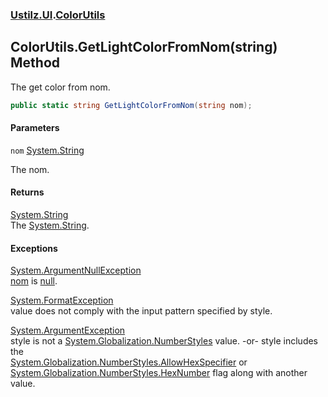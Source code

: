 ### [Ustilz.UI](Ustilz.UI.md 'Ustilz.UI').[ColorUtils](Ustilz.UI.ColorUtils.md 'Ustilz.UI.ColorUtils')

## ColorUtils.GetLightColorFromNom(string) Method

The get color from nom.

```csharp
public static string GetLightColorFromNom(string nom);
```
#### Parameters

<a name='Ustilz.UI.ColorUtils.GetLightColorFromNom(string).nom'></a>

`nom` [System.String](https://docs.microsoft.com/en-us/dotnet/api/System.String 'System.String')

The nom.

#### Returns
[System.String](https://docs.microsoft.com/en-us/dotnet/api/System.String 'System.String')  
The [System.String](https://docs.microsoft.com/en-us/dotnet/api/System.String 'System.String').

#### Exceptions

[System.ArgumentNullException](https://docs.microsoft.com/en-us/dotnet/api/System.ArgumentNullException 'System.ArgumentNullException')  
[nom](Ustilz.UI.ColorUtils.GetLightColorFromNom(string).md#Ustilz.UI.ColorUtils.GetLightColorFromNom(string).nom 'Ustilz.UI.ColorUtils.GetLightColorFromNom(string).nom') is [null](https://docs.microsoft.com/en-us/dotnet/csharp/language-reference/keywords/null 'https://docs.microsoft.com/en-us/dotnet/csharp/language-reference/keywords/null').

[System.FormatException](https://docs.microsoft.com/en-us/dotnet/api/System.FormatException 'System.FormatException')  
value does not comply with the input pattern specified by style.

[System.ArgumentException](https://docs.microsoft.com/en-us/dotnet/api/System.ArgumentException 'System.ArgumentException')  
style is not a [System.Globalization.NumberStyles](https://docs.microsoft.com/en-us/dotnet/api/System.Globalization.NumberStyles 'System.Globalization.NumberStyles') value. -or- style includes the  
[System.Globalization.NumberStyles.AllowHexSpecifier](https://docs.microsoft.com/en-us/dotnet/api/System.Globalization.NumberStyles.AllowHexSpecifier 'System.Globalization.NumberStyles.AllowHexSpecifier') or [System.Globalization.NumberStyles.HexNumber](https://docs.microsoft.com/en-us/dotnet/api/System.Globalization.NumberStyles.HexNumber 'System.Globalization.NumberStyles.HexNumber') flag along with another value.